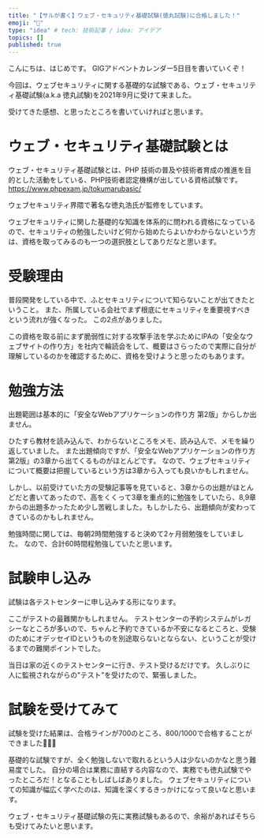 ```yaml
---
title: "【サルが書く】ウェブ・セキュリティ基礎試験(徳丸試験)に合格しました！"
emoji: "🐒"
type: "idea" # tech: 技術記事 / idea: アイデア
topics: []
published: true
---
```


こんにちは、はじめです。
GIGアドベントカレンダー5日目を書いていくぞ！

今回は、ウェブセキュリティに関する基礎的な試験である、ウェブ・セキュリティ基礎試験(a.k.a 徳丸試験)を2021年9月に受けて来ました。

受けてきた感想、と思ったところを書いていければと思います。

# ウェブ・セキュリティ基礎試験とは
ウェブ・セキュリティ基礎試験とは、PHP 技術の普及や技術者育成の推進を目的とした活動をしている、PHP技術者認定機構が出している資格試験です。
https://www.phpexam.jp/tokumarubasic/

ウェブセキュリティ界隈で著名な徳丸浩氏が監修をしています。

ウェブセキュリティに関した基礎的な知識を体系的に問われる資格になっているので、セキュリティの勉強したいけど何から始めたらよいかわからないという方は、資格を取ってみるのも一つの選択肢としてありだなと思います。

# 受験理由
普段開発をしている中で、ふとセキュリティについて知らないことが出てきたということ。
また、所属している会社でまず根底にセキュリティを重要視すべきという流れが強くなった。
この2点がありました。

この資格を取る前にまず脆弱性に対する攻撃手法を学ぶためにIPAの「安全なウェブサイトの作り方」を社内で輪読会をして、概要はさらったので実際に自分が理解しているのかを確認するために、資格を受けようと思ったのもあります。

# 勉強方法
出題範囲は基本的に「安全なWebアプリケーションの作り方 第2版」からしか出ません。

ひたすら教材を読み込んで、わからないところをメモ、読み込んで、メモを繰り返していました。
また出題傾向ですが、「安全なWebアプリケーションの作り方 第2版」の3章から出てくるものがほとんどです。
なので、ウェブセキュリティについて概要は把握しているという方は3章から入っても良いかもしれません。

しかし、以前受けていた方の受験記事等を見ていると、3章からの出題がほとんどだと書いてあったので、高をくくって3章を重点的に勉強をしていたら、8,9章からの出題多かったため少し苦戦しました。もしかしたら、出題傾向が変わってきているのかもしれません。

勉強時間に関しては、毎朝2時間勉強すると決めて2ヶ月弱勉強をしていました。
なので、合計60時間程勉強していたと思います。

# 試験申し込み
試験は各テストセンターに申し込みする形になります。

ここがテストの最難関かもしれません。
テストセンターの予約システムがレガシーなところが多いので、ちゃんと予約できているか不安になるところと、受験のためにオデッセイIDというものを別途取らないとならない、ということが受けるまでの難関ポイントでした。

当日は家の近くのテストセンターに行き、テスト受けるだけです。
久しぶりに人に監視されながらの"テスト"を受けたので、緊張しました。

# 試験を受けてみて
試験を受けた結果は、合格ラインが700のところ、800/1000で合格することができました👏👏👏

基礎的な試験ですが、全く勉強しないで取れるという人は少ないのかなと思う難易度でした。
自分の場合は業務に直結する内容なので、実務でも徳丸試験でやったところだ！となることもしばしばありました。
ウェブセキュリティについての知識が幅広く学べたのは、知識を深くするきっかけになって良いなと思います。

ウェブ・セキュリティ基礎試験の先に実務試験もあるので、余裕があればそちらも受けてみたいと思います。